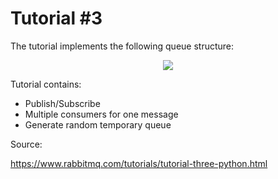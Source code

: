 # Tutorial #3

The tutorial implements the following queue structure:
<p align="center"> 
<img src="https://www.rabbitmq.com/img/tutorials/exchanges.png?style=centerme">
</p>

Tutorial contains: 
- Publish/Subscribe
- Multiple consumers for one message
- Generate random temporary queue

Source:

https://www.rabbitmq.com/tutorials/tutorial-three-python.html


